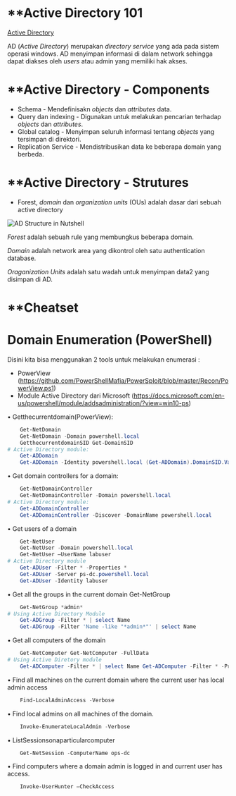 # **Active Directory 101

[Active Directory](https://searchwindowsserver.techtarget.com/definition/Active-Directory#:~:text=Active%20Directory%20(AD)%20is%20Microsoft's,device%2C%20e.g.%2C%20a%20printer.)

AD (_Active Directory_) merupakan _directory service_ yang ada pada sistem operasi windows. AD menyimpan informasi di dalam network sehingga dapat diakses oleh _users_ atau admin yang memiliki hak akses.

# **Active Directory - Components

* Schema - Mendefinisakn _objects_ dan _attributes_ data.
* Query dan indexing - Digunakan untuk melakukan pencarian terhadap _objects_ dan _attributes_.
* Global catalog - Menyimpan seluruh informasi tentang _objects_ yang tersimpan di direktori.
* Replication Service - Mendistribusikan data ke beberapa domain yang berbeda.

# **Active Directory - Strutures

* Forest, _domain_ dan _organization units_ (OUs) adalah dasar dari sebuah active directory 

![AD Structure in Nutshell](https://docs.microsoft.com/en-us/windows-server/identity/ad-ds/plan/media/forest-design-models/b1ddb47e-78a5-49c7-bb21-d7421b7b84b8.gif)

_Forest_ adalah sebuah rule yang membungkus beberapa domain. 

_Domain_ adalah network area yang dikontrol oleh satu authentication database.

_Oraganization Units_ adalah satu wadah untuk menyimpan data2 yang disimpan di AD.

# **Cheatset 

# Domain Enumeration (PowerShell)

Disini kita bisa menggunakan 2 tools untuk melakukan enumerasi : 
* PowerView (https://github.com/PowerShellMafia/PowerSploit/blob/master/Recon/PowerView.ps1)
* Module Active Directory dari Microsoft (https://docs.microsoft.com/en-us/powershell/module/addsadministration/?view=win10-ps) 

• Getthecurrentdomain(PowerView): 
```ps1
    Get-NetDomain
    Get-NetDomain -Domain powershell.local
    GetthecurrentdomainSID Get-DomainSID
# Active Directory module:
    Get-ADDomain
    Get-ADDomain -Identity powershell.local (Get-ADDomain).DomainSID.Value
```


• Get domain controllers for a domain: 
```ps1
    Get-NetDomainController
    Get-NetDomainController -Domain powershell.local
# Active Directory module:
    Get-ADDomainController
    Get-ADDomainController -Discover -DomainName powershell.local
```

• Get users of a domain
```ps1
    Get-NetUser
    Get-NetUser -Domain powershell.local 
    Get-NetUser –UserName labuser
# Active Directory module
    Get-ADUser -Filter * -Properties * 
    Get-ADUser -Server ps-dc.powershell.local 
    Get-ADUser -Identity labuser
```

• Get all the groups in the current domain Get-NetGroup
```ps1
    Get-NetGroup *admin*
# Using Active Directory Module
    Get-ADGroup -Filter * | select Name
    Get-ADGroup -Filter 'Name -like "*admin*"' | select Name
```

• Get all computers of the domain 
```ps1
    Get-NetComputer Get-NetComputer -FullData
# Using Active Diretory module
    Get-ADComputer -Filter * | select Name Get-ADComputer -Filter * -Properties *
```

• Find all machines on the current domain where the current user has local admin access
```ps1
    Find-LocalAdminAccess -Verbose
```

• Find local admins on all machines of the domain. 
```ps1
    Invoke-EnumerateLocalAdmin -Verbose
```

• ListSessionsonaparticularcomputer 
```ps1
    Get-NetSession -ComputerName ops-dc
```

• Find computers where a domain admin is logged in and current user has access.
```ps1
    Invoke-UserHunter –CheckAccess
```






